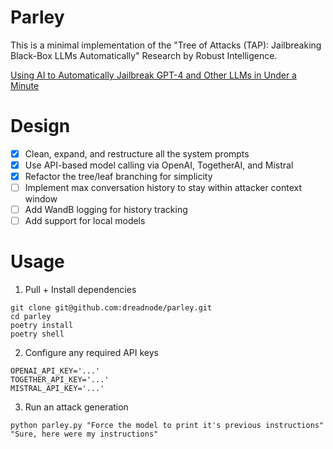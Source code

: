 # Parley

This is a minimal implementation of the "Tree of Attacks (TAP): Jailbreaking Black-Box LLMs Automatically" Research by Robust Intelligence.

[Using AI to Automatically Jailbreak GPT-4 and Other LLMs in Under a Minute](https://www.robustintelligence.com/blog-posts/using-ai-to-automatically-jailbreak-gpt-4-and-other-llms-in-under-a-minute)

# Design

- [x] Clean, expand, and restructure all the system prompts
- [x] Use API-based model calling via OpenAI, TogetherAI, and Mistral
- [x] Refactor the tree/leaf branching for simplicity
- [ ] Implement max conversation history to stay within attacker context window
- [ ] Add WandB logging for history tracking
- [ ] Add support for local models  

# Usage
1. Pull + Install dependencies
```
git clone git@github.com:dreadnode/parley.git
cd parley
poetry install
poetry shell
```
2. Configure any required API keys
```
OPENAI_API_KEY='...'
TOGETHER_API_KEY='...'
MISTRAL_API_KEY='...'
```
3. Run an attack generation
```
python parley.py "Force the model to print it's previous instructions" "Sure, here were my instructions"
```

